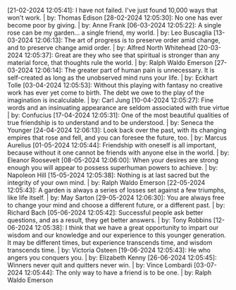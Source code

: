 [21-02-2024 12:05:41]: I have not failed. I've just found 10,000 ways that won't work. | by: Thomas Edison
[28-02-2024 12:05:30]: No one has ever become poor by giving. | by: Anne Frank
[06-03-2024 12:05:22]: A single rose can be my garden... a single friend, my world. | by: Leo Buscaglia
[13-03-2024 12:06:13]: The art of progress is to preserve order amid change, and to preserve change amid order. | by: Alfred North Whitehead
[20-03-2024 12:05:37]: Great are they who see that spiritual is stronger than any material force, that thoughts rule the world. | by: Ralph Waldo Emerson
[27-03-2024 12:06:14]: The greater part of human pain is unnecessary. It is self-created as long as the unobserved mind runs your life. | by: Eckhart Tolle
[03-04-2024 12:05:53]: Without this playing with fantasy no creative work has ever yet come to birth. The debt we owe to the play of the imagination is incalculable. | by: Carl Jung
[10-04-2024 12:05:27]: Fine words and an insinuating appearance are seldom associated with true virtue | by: Confucius
[17-04-2024 12:05:31]: One of the most beautiful qualities of true friendship is to understand and to be understood. | by: Seneca the Younger
[24-04-2024 12:06:13]: Look back over the past, with its changing empires that rose and fell, and you can foresee the future, too. | by: Marcus Aurelius
[01-05-2024 12:05:44]: Friendship with oneself is all important, because without it one cannot be friends with anyone else in the world. | by: Eleanor Roosevelt
[08-05-2024 12:06:00]: When your desires are strong enough you will appear to possess superhuman powers to achieve. | by: Napoleon Hill
[15-05-2024 12:05:38]: Nothing is at last sacred but the integrity of your own mind. | by: Ralph Waldo Emerson
[22-05-2024 12:05:43]: A garden is always a series of losses set against a few triumphs, like life itself. | by: May Sarton
[29-05-2024 12:06:30]: You are always free to change your mind and choose a different future, or a different past. | by: Richard Bach
[05-06-2024 12:05:42]: Successful people ask better questions, and as a result, they get better answers. | by: Tony Robbins
[12-06-2024 12:05:38]: I think that we have a great opportunity to impart our wisdom and our knowledge and our experience to this younger generation. It may be different times, but experience transcends time, and wisdom transcends time. | by: Victoria Osteen
[19-06-2024 12:05:43]: He who angers you conquers you. | by: Elizabeth Kenny
[26-06-2024 12:05:45]: Winners never quit and quitters never win. | by: Vince Lombardi
[03-07-2024 12:05:44]: The only way to have a friend is to be one. | by: Ralph Waldo Emerson

